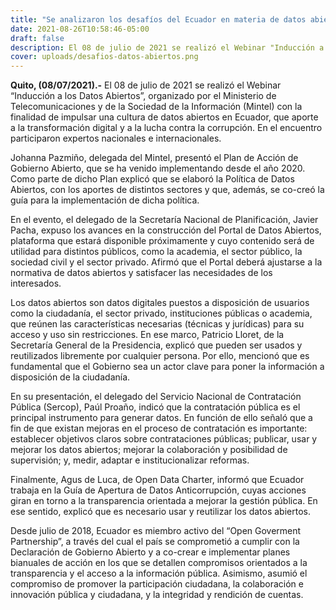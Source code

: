```yaml
---
title: "Se analizaron los desafíos del Ecuador en materia de datos abiertos"
date: 2021-08-26T10:58:46-05:00
draft: false
description: El 08 de julio de 2021 se realizó el Webinar "Inducción a los Datos Abiertos", organizado por el Ministerio de Telecomunicaciones y de la Sociedad de la Información (Mintel) con la finalidad de impulsar una cultura de datos abiertos en Ecuador, que aporte a la transformación digital y a la lucha contra la corrupción. En el encuentro participaron expertos nacionales e internacionales.
cover: uploads/desafios-datos-abiertos.png
---
```


**Quito, (08/07/2021).-** El 08 de julio de 2021 se realizó el Webinar “Inducción a los Datos Abiertos”, organizado por el Ministerio de Telecomunicaciones y de la Sociedad de la Información (Mintel) con la finalidad de impulsar una cultura de datos abiertos en Ecuador, que aporte a la transformación digital y a la lucha contra la corrupción. En el encuentro participaron expertos nacionales e internacionales.

Johanna Pazmiño, delegada del Mintel, presentó el Plan de Acción de Gobierno Abierto, que se ha venido implementando desde el año 2020. Como parte de dicho Plan explicó que se elaboró la Política de Datos Abiertos, con los aportes de distintos sectores y que, además, se co-creó la guía para la implementación de dicha política.

En el evento, el delegado de la Secretaría Nacional de Planificación, Javier Pacha, expuso los avances en la construcción del Portal de Datos Abiertos, plataforma que estará disponible próximamente y cuyo contenido será de utilidad para distintos públicos, como la academia, el sector público, la sociedad civil y el sector privado. Afirmó que el Portal deberá ajustarse a la normativa de datos abiertos y satisfacer las necesidades de los interesados.

Los datos abiertos son datos digitales puestos a disposición de usuarios como la ciudadanía, el sector privado, instituciones públicas o academia, que reúnen las características necesarias (técnicas y jurídicas) para su acceso y uso sin restricciones. En ese marco, Patricio Lloret, de la Secretaría General de la Presidencia, explicó que pueden ser usados y reutilizados libremente por cualquier persona. Por ello, mencionó que es fundamental que el Gobierno sea un actor clave para poner la información a disposición de la ciudadanía.

En su presentación, el delegado del Servicio Nacional de Contratación Pública (Sercop), Paúl Proaño, indicó que la contratación pública es el principal instrumento para generar datos. En función de ello señaló que a fin de que existan mejoras en el proceso de contratación es importante: establecer objetivos claros sobre contrataciones públicas; publicar, usar y mejorar los datos abiertos; mejorar la colaboración y posibilidad de supervisión; y, medir, adaptar e institucionalizar reformas.

Finalmente, Agus de Luca, de Open Data Charter,  informó que Ecuador trabaja en la Guía de Apertura de Datos Anticorrupción, cuyas acciones giran en torno a la transparencia orientada a mejorar la gestión pública. En ese sentido, explicó que es necesario usar y reutilizar los datos abiertos.

Desde julio de 2018, Ecuador es miembro activo del “Open Goverment Partnership”, a través del cual el país se comprometió a cumplir con la Declaración de Gobierno Abierto y a co-crear e implementar planes bianuales de acción en los que se detallen compromisos orientados a la transparencia y el acceso a la información pública. Asimismo, asumió el compromiso de promover la participación ciudadana, la colaboración e innovación pública y ciudadana, y la integridad y rendición de cuentas.